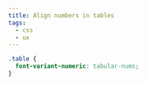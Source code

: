```yaml
---
title: Align numbers in tables
tags:
  - css
  - ux
---
```


```css
.table {
  font-variant-numeric: tabular-nums;
}
```
